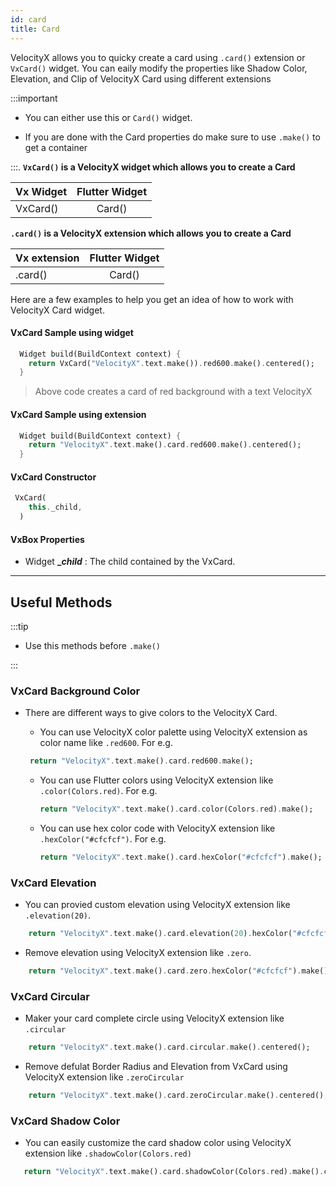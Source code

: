 ```yaml
---
id: card
title: Card
---
```

VelocityX allows you to quicky create a card using ```.card()``` extension or ```VxCard()``` widget. You can eaily modify the properties like Shadow Color, Elevation, and Clip of VelocityX Card using different extensions

:::important

- You can either use this or ```Card()``` widget.

- If you are done with the Card properties do make sure to use ```.make()``` to get a container

:::.
**```VxCard()``` is a VelocityX widget which allows you to create a Card**

| Vx Widget       | Flutter Widget |
| --------------- | :------------: |
| VxCard()         |    Card()     |

**```.card()``` is a VelocityX extension which allows you to create a Card**

| Vx extension       | Flutter Widget |
| ---------------    | :------------: |
| .card()            |    Card()      |

Here are a few examples to help you get an idea of how to work with VelocityX Card widget.

#### VxCard Sample using widget

```dart
  Widget build(BuildContext context) {
    return VxCard("VelocityX".text.make()).red600.make().centered();
  }

```

> Above code creates a card of red background with a text VelocityX

#### VxCard Sample using extension

```dart
  Widget build(BuildContext context) {
    return "VelocityX".text.make().card.red600.make().centered();
  }

```

#### VxCard Constructor

```dart
 VxCard(
    this._child,
  )
```

#### VxBox Properties

- Widget **__child_** : The child contained by the VxCard.

---

## Useful Methods

:::tip

- Use this methods before `.make()`

:::

### VxCard Background Color

- There are different ways to give colors to the VelocityX Card.

  - You can use VelocityX color palette using VelocityX extension as color name like
  ```.red600```. For e.g.

   ```dart
    return "VelocityX".text.make().card.red600.make();
    ```

  - You can use Flutter colors  using VelocityX extension like ```.color(Colors.red)```.  For e.g.

    ```dart
    return "VelocityX".text.make().card.color(Colors.red).make();
    ```

  - You can use hex color code with VelocityX extension like ```.hexColor("#cfcfcf")```.  For e.g.

    ```dart
    return "VelocityX".text.make().card.hexColor("#cfcfcf").make();
    ```

### VxCard Elevation

- You can provied custom elevation using VelocityX extension like ```.elevation(20)```.

```dart
    return "VelocityX".text.make().card.elevation(20).hexColor("#cfcfcf").make();
```

- Remove elevation using VelocityX extension like ```.zero```.

```dart
    return "VelocityX".text.make().card.zero.hexColor("#cfcfcf").make();
```

### VxCard Circular

- Maker your card complete circle using VelocityX extension like ```.circular```

```dart
    return "VelocityX".text.make().card.circular.make().centered();
```

- Remove defulat Border Radius and Elevation from VxCard using VelocityX extension like ```.zeroCircular```

```dart
    return "VelocityX".text.make().card.zeroCircular.make().centered();
```

### VxCard Shadow Color

- You can easily customize the card shadow color using VelocityX extension like ```.shadowColor(Colors.red)```

```dart
   return "VelocityX".text.make().card.shadowColor(Colors.red).make().centered();
```



